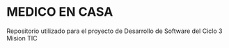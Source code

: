 # MEDICO EN CASA

Repositorio utilizado para el proyecto de Desarrollo de Software del Ciclo 3 Mision TIC